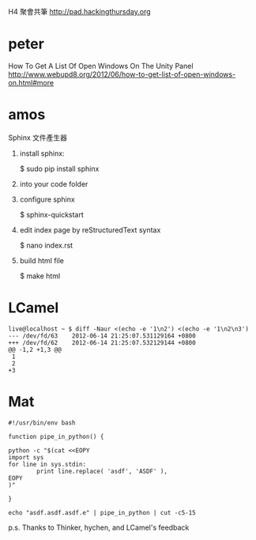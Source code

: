 H4 聚會共筆 <http://pad.hackingthursday.org>   

# peter

How To Get A List Of Open Windows On The Unity Panel 
<http://www.webupd8.org/2012/06/how-to-get-list-of-open-windows-on.html#more>  


# amos

Sphinx 文件產生器
1. install sphinx:

    $ sudo pip install sphinx

2. into your code folder
3. configure sphinx

    $ sphinx-quickstart

4. edit index page by reStructuredText syntax

    $ nano index.rst

5. build html file

    $ make html


# LCamel


    live@localhost ~ $ diff -Naur <(echo -e '1\n2') <(echo -e '1\n2\n3')
    --- /dev/fd/63    2012-06-14 21:25:07.531129164 +0800
    +++ /dev/fd/62    2012-06-14 21:25:07.532129144 +0800
    @@ -1,2 +1,3 @@
     1
     2
    +3


# Mat


    #!/usr/bin/env bash
    
    function pipe_in_python() {
    
    python -c "$(cat <<EOPY
    import sys
    for line in sys.stdin:
            print line.replace( 'asdf', 'ASDF' ),
    EOPY
    )"
    
    }
    
    echo "asdf.asdf.asdf.e" | pipe_in_python | cut -c5-15

p.s. Thanks to Thinker, hychen, and LCamel's feedback